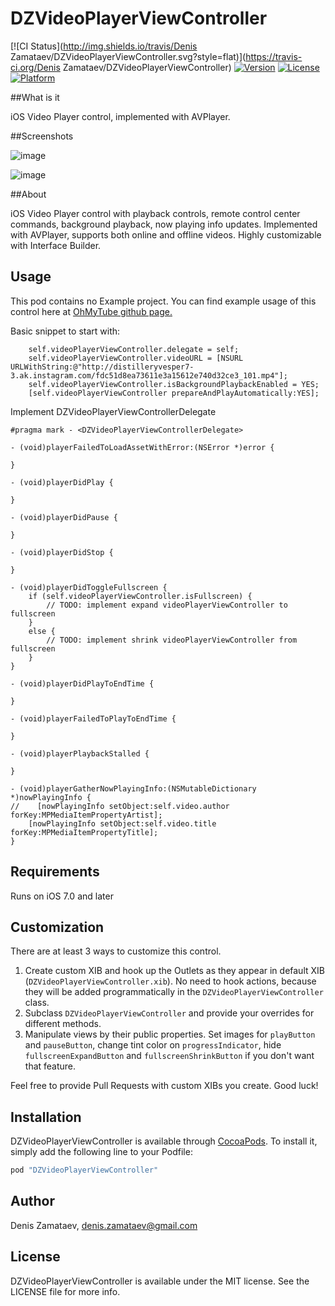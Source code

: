 # DZVideoPlayerViewController

[![CI Status](http://img.shields.io/travis/Denis Zamataev/DZVideoPlayerViewController.svg?style=flat)](https://travis-ci.org/Denis Zamataev/DZVideoPlayerViewController)
[![Version](https://img.shields.io/cocoapods/v/DZVideoPlayerViewController.svg?style=flat)](http://cocoapods.org/pods/DZVideoPlayerViewController)
[![License](https://img.shields.io/cocoapods/l/DZVideoPlayerViewController.svg?style=flat)](http://cocoapods.org/pods/DZVideoPlayerViewController)
[![Platform](https://img.shields.io/cocoapods/p/DZVideoPlayerViewController.svg?style=flat)](http://cocoapods.org/pods/DZVideoPlayerViewController)

##What is it

iOS Video Player control, implemented with AVPlayer.

##Screenshots

![image](https://raw.githubusercontent.com/DZamataev/DZVideoPlayerViewController/master/Screenshots/screenshot1.1.png)

![image](https://raw.githubusercontent.com/DZamataev/DZVideoPlayerViewController/master/Screenshots/screenshot2.1.png)

##About

iOS Video Player control with playback controls, remote control center commands, background playback, now playing info updates. Implemented with AVPlayer, supports both online and offline videos. Highly customizable with Interface Builder.

## Usage

This pod contains no Example project. You can find example usage of this control here at [OhMyTube github page.](https://github.com/DZamataev/OhMyTube)

Basic snippet to start with:

``` ObjC
    self.videoPlayerViewController.delegate = self;
    self.videoPlayerViewController.videoURL = [NSURL URLWithString:@"http://distilleryvesper7-3.ak.instagram.com/fdc51d8ea73611e3a15612e740d32ce3_101.mp4"];
    self.videoPlayerViewController.isBackgroundPlaybackEnabled = YES;
    [self.videoPlayerViewController prepareAndPlayAutomatically:YES];
```

Implement DZVideoPlayerViewControllerDelegate

``` ObjC
#pragma mark - <DZVideoPlayerViewControllerDelegate>

- (void)playerFailedToLoadAssetWithError:(NSError *)error {

}

- (void)playerDidPlay {
    
}

- (void)playerDidPause {
    
}

- (void)playerDidStop {
    
}

- (void)playerDidToggleFullscreen {
    if (self.videoPlayerViewController.isFullscreen) {
        // TODO: implement expand videoPlayerViewController to fullscreen
    }
    else {
        // TODO: implement shrink videoPlayerViewController from fullscreen
    }
}

- (void)playerDidPlayToEndTime {
    
}

- (void)playerFailedToPlayToEndTime {
    
}

- (void)playerPlaybackStalled {
    
}

- (void)playerGatherNowPlayingInfo:(NSMutableDictionary *)nowPlayingInfo {
//    [nowPlayingInfo setObject:self.video.author forKey:MPMediaItemPropertyArtist];
    [nowPlayingInfo setObject:self.video.title forKey:MPMediaItemPropertyTitle];
}
```

## Requirements

Runs on iOS 7.0 and later

## Customization

There are at least 3 ways to customize this control.

1. Create custom XIB and hook up the Outlets as they appear in default XIB (```DZVideoPlayerViewController.xib```). No need to hook actions, because they will be added programmatically in the ```DZVideoPlayerViewController``` class.
2. Subclass ```DZVideoPlayerViewController``` and provide your overrides for different methods.
3. Manipulate views by their public properties. Set images for ```playButton``` and ```pauseButton```, change tint color on ```progressIndicator```, hide ```fullscreenExpandButton``` and ```fullscreenShrinkButton``` if you don't want that feature.

Feel free to provide Pull Requests with custom XIBs you create. Good luck!

## Installation

DZVideoPlayerViewController is available through [CocoaPods](http://cocoapods.org). To install
it, simply add the following line to your Podfile:

```ruby
pod "DZVideoPlayerViewController"
```

## Author

Denis Zamataev, denis.zamataev@gmail.com

## License

DZVideoPlayerViewController is available under the MIT license. See the LICENSE file for more info.
